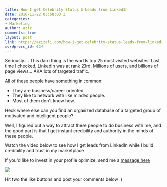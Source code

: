 ```yaml
---
title: How I get Celebrity Status & Leads from LinkedIn
date: 2010-11-22 03:58:03 Z
categories:
- Marketing
author: aziz
comments: true
layout: post
link: https://azizali.com/how-i-get-celebrity-status-leads-from-linkedin/
wordpress_id: 624
---
```


Seriously.... This darn thing is the worlds top 25 most visited websites! Last time I checked, LinkedIn was at rank 23rd. Millions of users, and billions of page views... AKA lots of targeted traffic.
<!-- more -->

All of these people have something in common:
- They are business/career oriented.
- They like to network with like minded people.
- Most of them don't know how.

Heck where else can you find an organized database of a targeted group of motivated and intelligent people?

Well, I figured out a way to attract these people to do business with me, and the good part is that I get instant credibility and authority in the minds of these people.

Watch the video below to see how I get leads from LinkedIn while I build credibility and trust in my marketplace.



If you'd like to invest in your profile optimize, send me a [message here](http://daystodomination.com/contact/)

![](http://daystodomination.com/wp-content/themes/hyperion/style/images/post-comments-arrow.jpg)

Hit two the like buttons and post your comments below :)

